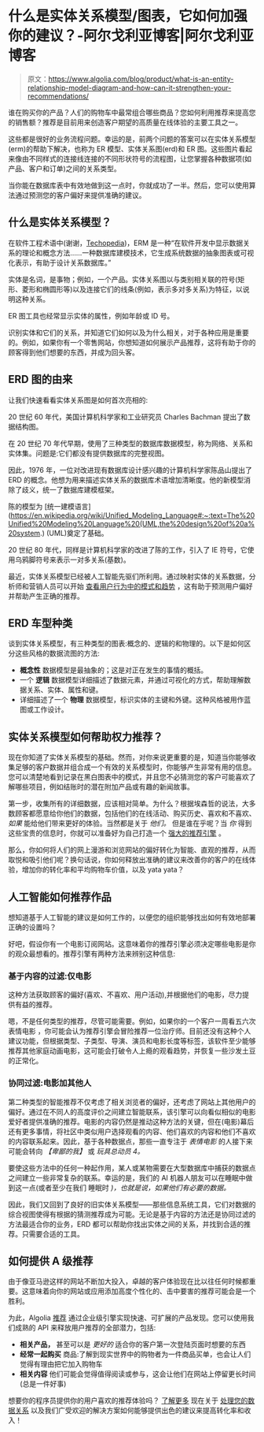 # 什么是实体关系模型/图表，它如何加强你的建议？-阿尔戈利亚博客|阿尔戈利亚博客

> 原文：<https://www.algolia.com/blog/product/what-is-an-entity-relationship-model-diagram-and-how-can-it-strengthen-your-recommendations/>

谁在购买你的产品？人们的购物车中最常组合哪些商品？您如何利用推荐来提高您的销售额？推荐是目前用来创造客户期望的高质量在线体验的主要工具之一。

这些都是很好的业务流程问题。幸运的是，前两个问题的答案可以在实体关系模型(erm)的帮助下解决，也称为 ER 模型、实体关系图(erd)和 ER 图。这些图片看起来像由不同样式的连接线连接的不同形状符号的流程图，让您掌握各种数据项(如产品、客户和订单)之间的关系类型。

当你能在数据库表中有效地做到这一点时，你就成功了一半。然后，您可以使用算法通过预测您的客户偏好来提供准确的建议。

## [](#what-is-an-entity-relationship-model)**什么是实体关系模型？**

在软件工程术语中(谢谢，[Techopedia](https://www.techopedia.com/definition/7057/entity-relationship-model-er-model))，ERM 是一种“在软件开发中显示数据关系的理论和概念方法……一种数据库建模技术，它生成系统数据的抽象图表或可视化表示，有助于设计关系数据库。”

实体是名词，是事物；例如，一个产品。实体关系图以与类别相关联的符号(矩形、菱形和椭圆形等)以及连接它们的线条(例如，表示多对多关系)为特征，以说明这种关系。

ER 图工具也经常显示实体的属性，例如年龄或 ID 号。

识别实体和它们的关系，并知道它们如何以及为什么相关，对于各种应用是重要的。例如，如果你有一个零售网站，你想知道如何展示产品推荐，这将有助于你的顾客得到他们想要的东西，并成为回头客。

## [](#the-origin-of-the-erd-diagram)**ERD 图的由来**

让我们快速看看实体关系图是如何首次亮相的:

20 世纪 60 年代，美国计算机科学家和工业研究员 Charles Bachman 提出了数据结构图。

在 20 世纪 70 年代早期，使用了三种类型的数据库数据模型，称为网络、关系和实体集。问题是:它们都没有提供数据库的完整视图。

因此，1976 年，一位对改进现有数据库设计感兴趣的计算机科学家陈品山提出了 ERD 的概念。他想为用来描述实体关系的数据库术语增加清晰度。他的新模型消除了歧义，统一了数据库建模框架。

陈的模型为 [统一建模语言](https://en.wikipedia.org/wiki/Unified_Modeling_Language#:~:text=The%20Unified%20Modeling%20Language%20(UML,the%20design%20of%20a%20system.) (UML)奠定了基础。

20 世纪 80 年代，同样是计算机科学家的改进了陈的工作，引入了 IE 符号，它使用乌鸦脚符号来表示一对多关系(基数)。

最近，实体关系模型已经被人工智能先驱们所利用。通过映射实体的关系数据，分析师和营销人员可以开始 [查看用户行为中的模式和趋势](https://www.algolia.com/blog/ai/a-gentle-introduction-to-intelligent-journeys-with-user-intent-graphs/) ，这有助于预测用户偏好并帮助产生正确的推荐。

## [](#types-of-erd-models)**ERD 车型种类**

谈到实体关系模型，有三种类型的图表:概念的、逻辑的和物理的。以下是如何区分这些风格的数据流图的方法:

*   **概念性** 数据模型是最抽象的；这是对正在发生的事情的概括。
*   一个 **逻辑** 数据模型详细描述了数据元素，并通过可视化的方式，帮助理解数据关系、实体、属性和键。
*   详细描述了一个 **物理** 数据模型，标识实体的主键和外键。这种风格被用作蓝图或工作设计。

## [](#how-does-an-entity-relationship-model-help-power-recommendations)**实体关系模型如何帮助权力推荐？**

现在你知道了实体关系模型的基础。然而，对你来说更重要的是，知道当你能够收集足够的客户数据并组合成一个有效的关系模型时，你能够产生非常有用的信息。您可以清楚地看到记录在黑白图表中的模式，并且您不必猜测您的客户可能喜欢了解哪些项目，例如结账时的潜在附加产品或有趣的新闻故事。

第一步，收集所有的详细数据，应该相对简单。为什么？根据埃森哲[](https://www.accenture.com/_acnmedia/PDF-77/Accenture-Pulse-Survey.pdf)的说法，大多数顾客都愿意给你他们的数据，包括他们的在线活动、购买历史、喜欢和不喜欢、 *如果* 能给他们带来更好的体验。当然都是关于 *他们。* 但是谁在乎呢？当 *你* 得到这些宝贵的信息时，你就可以准备好为自己打造一个 [强大的推荐引擎](https://www.algolia.com/blog/ai/building-recommendations-for-ecommerce-media-with-without-ai/) 。

那么，你如何将人们的网上漫游和浏览网站的偏好转化为智能、直观的推荐，从而取悦和吸引他们呢？换句话说，你如何释放出准确的建议来改善你的客户的在线体验，增加你的转化率和平均购物车价值，以及 yata yata？

## [](#how-ai-recommendations-work)**人工智能如何推荐作品**

想知道基于人工智能的建议是如何工作的，以便您的组织能够找出如何有效地部署正确的设置吗？

好吧，假设你有一个电影订阅网站。这意味着你的推荐引擎必须决定哪些电影是你的观众最想看的。推荐引擎有两种方法来辨别这种信息:

### [](#content-based-filtering-just-movies)**基于内容的过滤:仅电影**

这种方法获取顾客的偏好(喜欢、不喜欢、用户活动),并根据他们的电影，尽力提供有益的推荐。

嗯，不是任何类型的推荐，尽管可能需要。例如，如果你的一个客户一周看五六次表情电影 ，你可能会认为推荐引擎会冒险推荐一位治疗师。目前还没有这种个人建议功能，但根据类型、子类型、导演、演员和电影长度等标签，该软件至少能够推荐其他家庭动画电影，这可能会打破令人上瘾的观看趋势，并恢复一些沙发土豆的正常化。

### [](#collaborative-filtering-movies-plus-other-people)**协同过滤:电影加其他人**

第二种类型的智能推荐不仅考虑了相关浏览者的偏好，还考虑了网站上其他用户的偏好。通过在不同人的高度评价之间建立智能联系，该引擎可以向看似相似的电影爱好者提供准确的推荐。电影的内容仍然是推动这种方法的关键，但在(电影)幕后还有更多事情，将社区中类似用户选择观看的内容、他们喜欢的内容和他们不喜欢的内容联系起来。因此，基于各种数据点，那些一直专注于 *表情电影* 的人接下来可能会转向 *【卑鄙的我】* 或 *玩具总动员 4。*

要使这些方法中的任何一种起作用，某人或某物需要在大型数据库中捕获的数据点之间建立一些非常复杂的联系。幸运的是，我们的 AI 机器人朋友可以在睡眠中做到这一点(或者至少在我们 睡眠时 *)，也就是说，如果他们有必要的数据。*

因此，我们又回到了良好的旧实体关系模型——那些信息系统工具，它们对数据的综合视图使得有根据的猜测推荐成为可能。无论是基于内容的方法还是协同过滤的方法最适合你的业务，ERD 都可以帮助你找出实体之间的关系，并找到合适的推荐。只需要合适的工具。

## [](#how-to-provide-a-rated-recommendations)**如何提供 A 级推荐**

由于像亚马逊这样的网站不断加大投入，卓越的客户体验现在比以往任何时候都重要。这意味着向你的网站或应用添加高度个性化的、击中要害的推荐可能会是一个胜利。

为此，Algolia [推荐](https://www.algolia.com/products/recommendations/) 通过企业级引擎实现快速、可扩展的产品发现。您可以使用我们成熟的 API 来释放用户推荐的全部潜力，包括:

*   **相关产品，** 甚至可以是 *更好的* 适合你的客户第一次登陆页面时想要的东西
*   **经常一起购买** 商品:了解到现实世界中的购物者为一件商品买单，也会让人们觉得有理由把它加入购物车
*   **相关内容** 他们可能会觉得值得阅读或参与，这会让他们在网站上停留更长时间(总是一件好事)

想要你的程序员提供你的用户喜欢的推荐体验吗？ [了解更多](https://www.algolia.com/contactus/) 现在关于 [处理您的数据关系](https://www.algolia.com/doc/guides/sending-and-managing-data/prepare-your-data/how-to/handling-data-relationships/) 以及我们广受欢迎的解决方案如何能够提供出色的建议来提高转化率和收入！